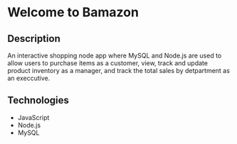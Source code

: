 # Welcome to Bamazon

## Description
An interactive shopping node app where MySQL and Node.js are used to allow users to purchase items as a customer, view, track and update product inventory as a manager, and track the total sales by detpartment as an execcutive. 

## Technologies

* JavaScript
* Node.js
* MySQL
